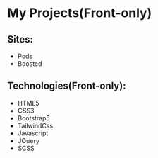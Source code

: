# My Projects(Front-only)

## Sites:
* Pods
* Boosted
## Technologies(Front-only):
* HTML5
* CSS3
* Bootstrap5
* TailwindCss
* Javascript
* JQuery
* SCSS
